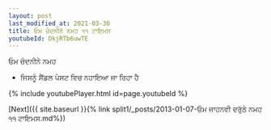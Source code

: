 ```yaml
---
layout: post
last_modified_at: 2021-03-30
title: ਓਮ ਚੰਦਨੀਨੇ ਨਮਹ ੧੧ ਟਾਇਮਸ
youtubeId: DkjRTb6uwTE
---
```

 
 
 ਓਮ ਚੰਦਨੀਨੇ ਨਮਹ  
 
 -  ਜਿਸਨੂੰ ਸੈਂਡਲ ਪੇਸਟ ਵਿਚ ਨਹਾਇਆ ਜਾ ਰਿਹਾ ਹੈ 
 
  
 
  
 
 
 
 
 
 


{% include youtubePlayer.html id=page.youtubeId %}
 
[Next]({{ site.baseurl }}{% link  split1/_posts/2013-01-07-ਓਮ ਜਾਹਨਵੀ ਦਰੁੱਠੇ ਨਮਹ ੧੧ ਟਾਇਮਸ.md%})
 
